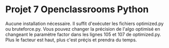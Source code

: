 # Projet 7 Openclassrooms Python

Aucune installation nécessaire.
Il suffit d'exécuter les fichiers optimized.py ou bruteforce.py.
Vous pouvez changer la précision de l'algo optimisé en changeant le paramètre factor
dans les lignes 105 et 107 de optimized.py. Plus le facteur est haut, plus c'est préçis et prendra du temps.
